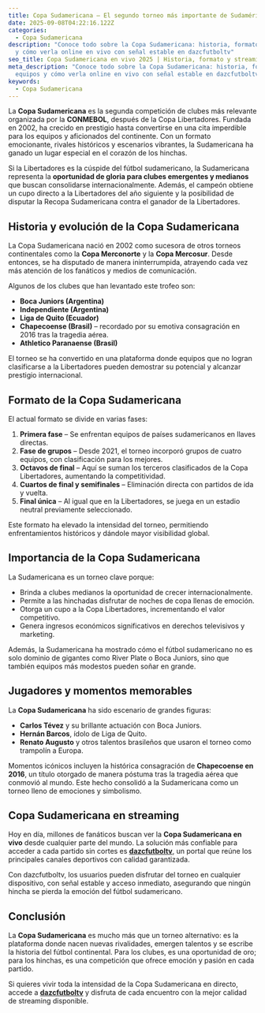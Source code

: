 ```yaml
---
title: Copa Sudamericana – El segundo torneo más importante de Sudamérica
date: 2025-09-08T04:22:16.122Z
categories:
  - Copa Sudamericana
description: "Conoce todo sobre la Copa Sudamericana: historia, formato, equipos
  y cómo verla online en vivo con señal estable en dazcfutboltv"
seo_title: Copa Sudamericana en vivo 2025 | Historia, formato y streaming
meta_description: "Conoce todo sobre la Copa Sudamericana: historia, formato,
  equipos y cómo verla online en vivo con señal estable en dazcfutboltv"
keywords:
  - Copa Sudamericana
---
```

<!--StartFragment-->

La **Copa Sudamericana** es la segunda competición de clubes más relevante organizada por la **CONMEBOL**, después de la Copa Libertadores. Fundada en 2002, ha crecido en prestigio hasta convertirse en una cita imperdible para los equipos y aficionados del continente. Con un formato emocionante, rivales históricos y escenarios vibrantes, la Sudamericana ha ganado un lugar especial en el corazón de los hinchas.

Si la Libertadores es la cúspide del fútbol sudamericano, la Sudamericana representa la **oportunidad de gloria para clubes emergentes y medianos** que buscan consolidarse internacionalmente. Además, el campeón obtiene un cupo directo a la Libertadores del año siguiente y la posibilidad de disputar la Recopa Sudamericana contra el ganador de la Libertadores.

## Historia y evolución de la Copa Sudamericana

La Copa Sudamericana nació en 2002 como sucesora de otros torneos continentales como la **Copa Merconorte** y la **Copa Mercosur**. Desde entonces, se ha disputado de manera ininterrumpida, atrayendo cada vez más atención de los fanáticos y medios de comunicación.

Algunos de los clubes que han levantado este trofeo son:

* **Boca Juniors (Argentina)**
* **Independiente (Argentina)**
* **Liga de Quito (Ecuador)**
* **Chapecoense (Brasil)** – recordado por su emotiva consagración en 2016 tras la tragedia aérea.
* **Athletico Paranaense (Brasil)**

El torneo se ha convertido en una plataforma donde equipos que no logran clasificarse a la Libertadores pueden demostrar su potencial y alcanzar prestigio internacional.

## Formato de la Copa Sudamericana

El actual formato se divide en varias fases:

1. **Primera fase** – Se enfrentan equipos de países sudamericanos en llaves directas.
2. **Fase de grupos** – Desde 2021, el torneo incorporó grupos de cuatro equipos, con clasificación para los mejores.
3. **Octavos de final** – Aquí se suman los terceros clasificados de la Copa Libertadores, aumentando la competitividad.
4. **Cuartos de final y semifinales** – Eliminación directa con partidos de ida y vuelta.
5. **Final única** – Al igual que en la Libertadores, se juega en un estadio neutral previamente seleccionado.

Este formato ha elevado la intensidad del torneo, permitiendo enfrentamientos históricos y dándole mayor visibilidad global.

## Importancia de la Copa Sudamericana

La Sudamericana es un torneo clave porque:

* Brinda a clubes medianos la oportunidad de crecer internacionalmente.
* Permite a las hinchadas disfrutar de noches de copa llenas de emoción.
* Otorga un cupo a la Copa Libertadores, incrementando el valor competitivo.
* Genera ingresos económicos significativos en derechos televisivos y marketing.

Además, la Sudamericana ha mostrado cómo el fútbol sudamericano no es solo dominio de gigantes como River Plate o Boca Juniors, sino que también equipos más modestos pueden soñar en grande.

## Jugadores y momentos memorables

La **Copa Sudamericana** ha sido escenario de grandes figuras:

* **Carlos Tévez** y su brillante actuación con Boca Juniors.
* **Hernán Barcos**, ídolo de Liga de Quito.
* **Renato Augusto** y otros talentos brasileños que usaron el torneo como trampolín a Europa.

Momentos icónicos incluyen la histórica consagración de **Chapecoense en 2016**, un título otorgado de manera póstuma tras la tragedia aérea que conmovió al mundo. Este hecho consolidó a la Sudamericana como un torneo lleno de emociones y simbolismo.

## Copa Sudamericana en streaming

Hoy en día, millones de fanáticos buscan ver la **Copa Sudamericana en vivo** desde cualquier parte del mundo. La solución más confiable para acceder a cada partido sin cortes es **[dazcfutboltv](https://dazcfutboltv.me/)**, un portal que reúne los principales canales deportivos con calidad garantizada.

Con dazcfutboltv, los usuarios pueden disfrutar del torneo en cualquier dispositivo, con señal estable y acceso inmediato, asegurando que ningún hincha se pierda la emoción del fútbol sudamericano.

## Conclusión

La **Copa Sudamericana** es mucho más que un torneo alternativo: es la plataforma donde nacen nuevas rivalidades, emergen talentos y se escribe la historia del fútbol continental. Para los clubes, es una oportunidad de oro; para los hinchas, es una competición que ofrece emoción y pasión en cada partido.

Si quieres vivir toda la intensidad de la Copa Sudamericana en directo, accede a **[dazcfutboltv](https://dazcfutboltv.me/)** y disfruta de cada encuentro con la mejor calidad de streaming disponible.

<!--EndFragment-->